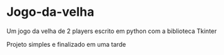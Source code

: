# Jogo-da-velha
Um jogo da velha de 2 players escrito em python com a biblioteca Tkinter

Projeto simples e finalizado em uma tarde
